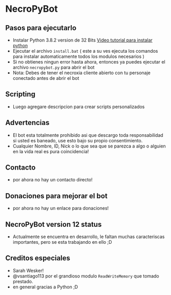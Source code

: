 # NecroPyBot

## Pasos para ejecutarlo
* Instalar Python 3.8.2 version de 32 Bits [Video tutorial para instalar python](https://youtu.be/W4jlkZiuMWc)
* Ejecutar el archivo `install.bat` ( este a su ves ejecuta los comandos para instalar automaticamente todos los modulos necesarios )
* Si no obtienes ningun error hasta ahora, entonces ya puedes ejecutar el archivo `necropybot.py` para abrir el bot
* Nota: Debes de tener el necroxia cliente abierto con tu personaje conectado antes de abrir el bot

## Scripting
* Luego agregare descripcion para crear scripts personalizados

## Advertencias
* El bot esta totalmente prohibido asi que descargo toda responsabilidad si usted es baneado, use esto bajo su propio consentimiento.
* Cualquier Nombre, ID, Nick o lo que sea que se parezca a algo o alguien en la vida real es pura coincidencia!

## Contacto
* por ahora no hay un contacto directo!

## Donaciones para mejorar el bot
* por ahora no hay un enlace para donaciones!

## NecroPyBot version 12 status
* Actualmente se encuentra en desarrollo, le faltan muchas caracteriscas importantes, pero se esta trabajando en ello ;D

## Creditos especiales
* Sarah Wesker!
* @vsantiago113 por el grandioso modulo `ReadWriteMemory` que tomado prestado.
* en general gracias a Python ;D

